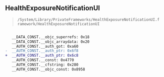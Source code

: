 ## HealthExposureNotificationUI

> `/System/Library/PrivateFrameworks/HealthExposureNotificationUI.framework/HealthExposureNotificationUI`

```diff

   __DATA_CONST.__objc_superrefs: 0x18
   __DATA_CONST.__objc_arraydata: 0x20
   __AUTH_CONST.__auth_got: 0xa60
-  __AUTH_CONST.__auth_ptr: 0x6f8
+  __AUTH_CONST.__auth_ptr: 0x6c8
   __AUTH_CONST.__const: 0x4770
   __AUTH_CONST.__cfstring: 0x280
   __AUTH_CONST.__objc_const: 0x8958

```

